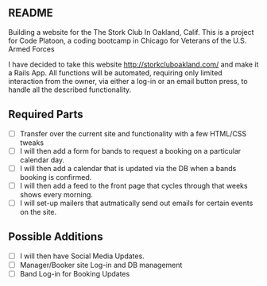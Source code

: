 README
------

Building a website for the The Stork Club In Oakland, Calif.
This is a project for Code Platoon, a coding bootcamp in Chicago
for Veterans of the U.S. Armed Forces

I have decided to take this website http://storkcluboakland.com/
and make it a Rails App. All functions will be automated, requiring
only limited interaction from the owner, via either a log-in or an email
button press, to handle all the described functionality.

Required Parts
--------------
- [ ] Transfer over the current site and functionality with a few HTML/CSS tweaks
- [ ] I will then add a form for bands to request a booking on a particular calendar day.
- [ ] I will then add a calendar that is updated via the DB when a bands booking is confirmed.
- [ ] I will then add a feed to the front page that cycles through that weeks shows every morning.
- [ ] I will set-up mailers that autmatically send out emails for certain events on the site.

Possible Additions
------------------
- [ ] I will then have Social Media Updates.
- [ ] Manager/Booker site Log-in and DB management
- [ ] Band Log-in for Booking Updates
